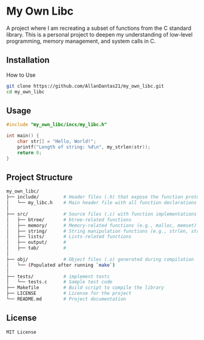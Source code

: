 # My Own Libc

 A project where I am recreating a subset of functions from the C standard library. This is a personal project to deepen my understanding of low-level programming, memory management, and system calls in C.

## Installation

How to Use

```bash
git clone https://github.com/AllanDantas21/my_own_libc.git
cd my_own_libc
```

## Usage

```c
#include "my_own_libc/incs/my_libc.h"

int main() {
    char str[] = "Hello, World!";
    printf("Length of string: %d\n", my_strlen(str));
    return 0;
}
```

## Project Structure

```bash
my_own_libc/
├── include/         # Header files (.h) that expose the function prototypes
│   └── my_libc.h    # Main header file with all function declarations
│
├── src/             # Source files (.c) with function implementations
│   ├── btree/       # btree-related functions
│   ├── memory/      # Memory-related functions (e.g., malloc, memset)
│   ├── string/      # String manipulation functions (e.g., strlen, strcpy)
│   ├── lists/       # Lists-related functions
│   ├── output/      # 
│   ├── tab/         #
│
├── obj/             # Object files (.o) generated during compilation
│   └── (Populated after running `make`)
│
├── tests/           # implement tests  
│   └── tests.c      # Sample test code
├── Makefile         # Build script to compile the library
├── LICENSE          # License for the project
└── README.md        # Project documentation

```
## License
    MIT License
